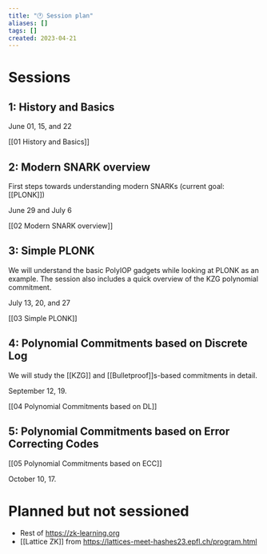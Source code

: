 ```yaml
---
title: "🕐 Session plan"
aliases: []
tags: []
created: 2023-04-21
---
```


# Sessions
## 1: History and Basics
June 01, 15, and 22

[[01 History and Basics]]

## 2: Modern SNARK overview
First steps towards understanding modern SNARKs (current goal: [[PLONK]])

June 29 and July 6

[[02 Modern SNARK overview]]

## 3: Simple PLONK
We will understand the basic PolyIOP gadgets while looking at PLONK as an example. The session also includes a quick overview of the KZG polynomial commitment. 

July 13, 20, and 27

[[03 Simple PLONK]]

## 4: Polynomial Commitments based on Discrete Log
We will study the [[KZG]] and [[Bulletproof]]s-based commitments in detail. 

September 12, 19.

[[04 Polynomial Commitments based on DL]]

## 5: Polynomial Commitments based on Error Correcting Codes
[[05 Polynomial Commitments based on ECC]]

October 10, 17.

# Planned but not sessioned
- Rest of https://zk-learning.org
- [[Lattice ZK]] from https://lattices-meet-hashes23.epfl.ch/program.html
